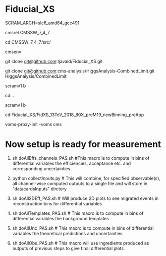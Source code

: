 # Fiducial_XS

SCRAM_ARCH=slc6_amd64_gcc491

cmsrel CMSSW_7_4_7

cd CMSSW_7_4_7/src/

cmsenv

git clone git@github.com:tjavaid/Fiducial_XS.git

git clone git@github.com:cms-analysis/HiggsAnalysis-CombinedLimit.git HiggsAnalysis/CombinedLimit

scramv1 b 

cd ..

scramv1 b 

cd Fiducial_XS/FidXS_13TeV_2018_80X_preM19_newBinning_preApp

voms-proxy-init -voms cms

# Now setup is ready for measurement

1) sh doAllEffs_channels_PAS.sh #This macro is to compute in bins of differential variables the efficiencies, acceptance etc. and corresponding uncertainties.

2) python collectInputs.py # This will combine, for specified observable(s), all channel-wise computed outputs to a single file and will store in "datacardsInputs" dirctory

3) sh doAll2DEff_PAS.sh # Will produce 2D plots to see migrated events in reconstruction bins for differential variables

4) sh doAllTemplates_PAS.sh # This macro is to compute in bins of differential variables the background templates

5) sh doAllUnc_PAS.sh # This macro is to compute in bins of differential variables the theoretical predictions and uncertainties

6) sh doAllObs_PAS.sh # This macro will use ingredients produced as outputs of previous steps to give final differential plots.
